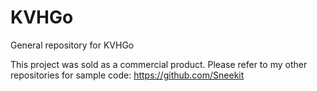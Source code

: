 # KVHGo
General repository for KVHGo

This project was sold as a commercial product. Please refer to my other repositories for sample code: https://github.com/Sneekit
